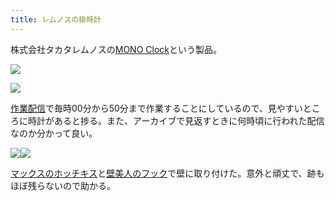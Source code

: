 ```yaml
---
title: レムノスの掛時計
---
```

株式会社タカタレムノスの[MONO Clock](https://www.amazon.co.jp/dp/B004UIT8BK)という製品。

![](https://lh5.googleusercontent.com/gFqTMSlQ7npfDIV_QY36RehFDAg0lyAzN0BW0qbEiDK2uuJDnZ8mbh9GX2ZsRQSvUnDMdbt44rwF_FknnMdD20AbodfaUdjnTmGVcIuOk5dTT3lji0VscgIlPDeNKpPlSokMmY-7ZFbknCpftA)

![](https://lh4.googleusercontent.com/XCkxIEduv8RDls4jyKgkME6xmtdvERGYt3STReiiy-40oYXpQcNbAoDP-FyKOFgqQnkc93S1Vnbob_pwJzVUU87chQWWdcTAzkJPpNs7G-bMhTmzYuZ-bo7jDXNEZC0PUskc0cu1cktCk56sBQ)

[作業配信](https://www.youtube.com/channel/UC5s-KpSDGzxWPWNv94PnJHw)で毎時00分から50分まで作業することにしているので、見やすいところに時計があると捗る。また、アーカイブで見返すときに何時頃に行われた配信なのか分かって良い。

![](https://lh5.googleusercontent.com/5UQJIgTdvMw7ZmJHEK-a9zTjz6fkCxzU-edLWCJ719w0dEgTkaUfQzjBJq9Ii4A8t7TksXg8lnskysNE9-XiAGioITVbgephG9s-xsmFPYky_aNOdQeeYg2rbtZ7o747F0uyT3w-qf_LoDsaSw)![](https://lh3.googleusercontent.com/xpIc49oX8z1bWf9MBgZJYbhBD9vQB8QRju1RpUqaqDKUlSxFmLsMYRX-UzVPBwa4myv7qvgCdMfagZHvTPchOm9XmEgT38IJsiGHyn5tF5z7ckXfs2KBLYcCHiCgjq9ed8vMzQfDv9IM3Eg3qQ)

[マックスのホッチキス](https://www.amazon.co.jp/dp/B000O9WRWG)と[壁美人のフック](https://www.amazon.co.jp/dp/B00CU78TDG)で壁に取り付けた。意外と頑丈で、跡もほぼ残らないので助かる。
